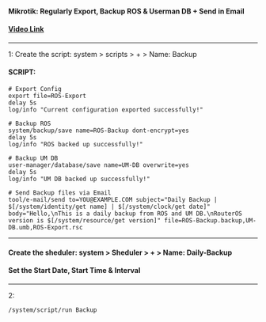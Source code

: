 #### Mikrotik: Regularly Export, Backup ROS & Userman DB + Send in Email

#### [Video Link](https://youtu.be/M7GdE9oDA7w)

---

1: Create the script: system > scripts > + > Name: Backup


#### SCRIPT:

```
# Export Config
export file=ROS-Export
delay 5s
log/info "Current configuration exported successfully!"

# Backup ROS
system/backup/save name=ROS-Backup dont-encrypt=yes
delay 5s
log/info "ROS backed up successfully!"

# Backup UM DB
user-manager/database/save name=UM-DB overwrite=yes
delay 5s
log/info "UM DB backed up successfully!"

# Send Backup files via Email
tool/e-mail/send to=YOU@EXAMPLE.COM subject="Daily Backup | $[/system/identity/get name] | $[/system/clock/get date]" body="Hello,\nThis is a daily backup from ROS and UM DB.\nRouterOS version is $[/system/resource/get version]" file=ROS-Backup.backup,UM-DB.umb,ROS-Export.rsc
```

---


#### Create the sheduler: system > Sheduler > + > Name: Daily-Backup
#### Set the Start Date, Start Time & Interval

---

2:
```
/system/script/run Backup
```


